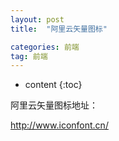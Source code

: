 ```yaml
---
layout: post
title:  "阿里云矢量图标"

categories: 前端
tag: 前端
---
```


* content
{:toc}

阿里云矢量图标地址：

http://www.iconfont.cn/